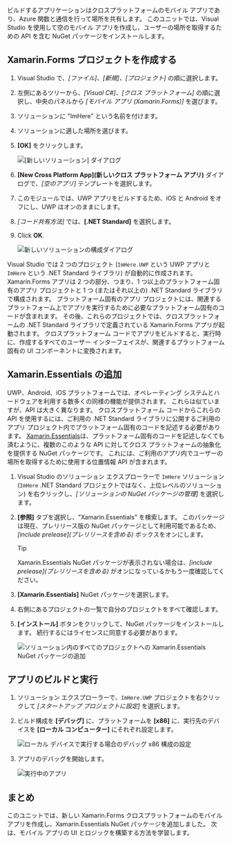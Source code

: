 ビルドするアプリケーションはクロスプラットフォームのモバイル アプリであり、Azure 関数と通信を行って場所を共有します。 このユニットでは、Visual Studio を使用して空のモバイル アプリを作成し、ユーザーの場所を取得するための API を含む NuGet パッケージをインストールします。

## <a name="create-the-xamarinforms-project"></a>Xamarin.Forms プロジェクトを作成する

1. Visual Studio で、*[ファイル]、[新規]、[プロジェクト]* の順に選択します。

1. 左側にあるツリーから、*[Visual C#]、[クロス プラットフォーム]* の順に選択し、中央のパネルから *[モバイル アプリ (Xamarin.Forms)]* を選びます。

1. ソリューションに "ImHere" という名前を付けます。

1. ソリューションに適した場所を選びます。

1. **[OK]** をクリックします。

    ![[新しいソリューション] ダイアログ](../media/2-new-solution-dialog.png)

1. **[New Cross Platform App]\(新しいクロス プラットフォーム アプリ\)** ダイアログで、*[空のアプリ]* テンプレートを選択します。

1. このモジュールでは、UWP アプリをビルドするため、iOS と Android をオフにし、UWP はオンのままにします。

1. *[コード共有方法]* では、**[.NET Standard]** を選択します。

1. Click **OK**.

    ![新しいソリューションの構成ダイアログ](../media/2-configure-solution-dialog.png)

Visual Studio では 2 つのプロジェクト (`ImHere.UWP` という UWP アプリと `ImHere` という .NET Standard ライブラリ) が自動的に作成されます。 Xamarin.Forms アプリは 2 つの部分、つまり、1 つ以上のプラットフォーム固有のアプリ プロジェクトと 1 つ (またはそれ以上の) .NET Standard ライブラリで構成されます。 プラットフォーム固有のアプリ プロジェクトには、関連するプラットフォーム上でアプリを実行するために必要なプラットフォーム固有のコードが含まれます。 その後、これらのプロジェクトでは、クロスプラットフォームの .NET Standard ライブラリで定義されている Xamarin.Forms アプリが起動されます。 クロスプラットフォーム コードでアプリをビルドすると、実行時に、作成するすべてのユーザー インターフェイスが、関連するプラットフォーム固有の UI コンポーネントに変換されます。

## <a name="adding-xamarinessentials"></a>Xamarin.Essentials の追加

UWP、Android、iOS プラットフォームでは、オペレーティング システムとハードウェアを利用する数多くの同様の機能が提供されます。 これらは似ていますが、API は大きく異なります。 クロスプラットフォーム コードからこれらの API を使用するには、ご利用の .NET Standard ライブラリに公開するご利用のアプリ プロジェクト内でプラットフォーム固有のコードを記述する必要があります。 [Xamarin.Essentials](https://docs.microsoft.com/xamarin/essentials/?azure-portal=true)は、プラットフォーム固有のコードを記述しなくても済むように、複数のこのような API に対してクロス プラットフォームの抽象化を提供する NuGet パッケージです。 これには、ご利用のアプリ内でユーザーの場所を取得するために使用する位置情報 API が含まれます。

1. Visual Studio のソリューション エクスプローラーで `ImHere` ソリューション (`ImHere` .NET Standard プロジェクトではなく、上位レベルのソリューション) を右クリックし、*[ソリューションの NuGet パッケージの管理]* を選択します。

1. **[参照]** タブを選択し、"Xamarin.Essentials" を検索します。 このパッケージは現在、プレリリース版の NuGet パッケージとして利用可能であるため、*[include prelease]\(プレリリースを含める\)* ボックスをオンにします。

    > [!TIP]
    > Xamarin.Essentials NuGet パッケージが表示されない場合は、*[include prelease]\(プレリリースを含める\)* がオンになっているかもう一度確認してください。 

1. **[Xamarin.Essentials]** NuGet パッケージを選択します。

1. 右側にあるプロジェクトの一覧で自分のプロジェクトをすべて確認します。

1. **[インストール]** ボタンをクリックして、NuGet パッケージをインストールします。 続行するにはライセンスに同意する必要があります。

    ![ソリューション内のすべてのプロジェクトへの Xamarin.Essentials NuGet パッケージの追加](../media/2-add-essentials-nuget.png)

## <a name="building-and-running-the-app"></a>アプリのビルドと実行

1. ソリューション エクスプローラーで、`ImHere.UWP` プロジェクトを右クリックして *[スタートアップ プロジェクトに設定]* を選択します。

1. ビルド構成を **[デバッグ]** に、プラットフォームを **[x86]** に、実行先のデバイスを **[ローカル コンピューター]** にそれぞれ設定します。

    ![ローカル デバイスで実行する場合のデバッグ x86 構成の設定](../media/2-debug-configuration.png)

1. アプリのデバッグを開始します。

    ![実行中のアプリ](../media/2-debuging-app.png)

## <a name="summary"></a>まとめ

このユニットでは、新しい Xamarin.Forms クロスプラットフォームのモバイル アプリを作成し、Xamarin.Essentials NuGet パッケージを追加しました。 次は、モバイル アプリの UI とロジックを構築する方法を学習します。